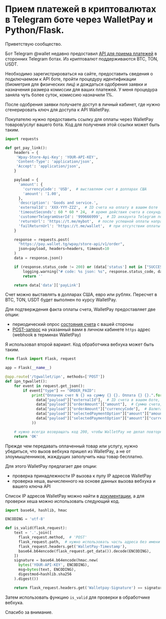 # Прием платежей в криптовалютах в Telegram боте через WalletPay и Python/Flask.

Приветствую сообщество.

Бот Telegram @wallet недавно предоставил [API для приема платежей](https://pay.wallet.tg/) в сторонних Telegram ботах. Из криптовалют поддерживаются BTC, TON, USDT.

Необходимо зарегистрироваться на сайте, предоставить сведения о подключаемом к API боте, пройти процедуру идентификации (биометрия для физических лиц) и дождаться одобрения заявки и назначения размера комиссии для ваших платежей.
У меня процедура заняла чуть более суток, комиссию назначили 1%.

После одобрения заявки получаете доступ в личный кабинет, где нужно сгенерировать ключ для доступа к API WalletPay.

Покупателю нужно предоставить ссылку для оплаты через WalletPay товаров/услуг вашего бота. Код для получения этой ссылки может быть таким.

```python
import requests

def get_pay_link():
    headers = {
     'Wpay-Store-Api-Key': 'YOUR-API-KEY',
     'Content-Type': 'application/json',
     'Accept': 'application/json',
    }

    payload = {
      'amount': {
        'currencyCode': 'USD',  # выставляем счет в долларах США
        'amount': '1.00',
      },
      'description': 'Goods and service.',
      'externalId': 'XXX-YYY-ZZZ',  # ID счета на оплату в вашем боте
      'timeoutSeconds': 60 * 60 * 24,  # время действия счета в секундах
      'customerTelegramUserId': '999666999',  # ID аккаунта Telegram покупателя
      'returnUrl': 'https://t.me/mybot',  # после успешной оплаты направить покупателя в наш бот
      'failReturnUrl': 'https://t.me/wallet',  # при отсутствии оплаты оставить покупателя в @wallet
    }

    response = requests.post(
      "https://pay.wallet.tg/wpay/store-api/v1/order",
      json=payload, headers=headers, timeout=10
    )
    data = response.json()

    if (response.status_code != 200) or (data['status'] not in ["SUCCESS", "ALREADY"]):
        logging.warning("# code: %s json: %s", response.status_code, data)
        return ''

    return data['data']['payLink']
```

Счет можно выставлять в долларах США, евро или рублях. Пересчет в BTC, TON, USDT будет выполнен по курсу WalletPay.

Для подтверждения факта оплаты счета, WalletPay предоставляет две опции: 

-   периодический опрос [состояния счета](https://docs.wallet.tg/pay/#tag/Order/operation/getPreview) с вашей стороны
-   [POST-запрос](https://docs.wallet.tg/pay/#section/Webhook) на указанный вами в личном кабинете `https` адрес (webhook в терминах WalletPay)

Я использовал второй вариант. Код обработчика вебхука может быть таким.

```python
from flask import Flask, request

app = Flask(__name__)

@app.route('/tgwallet/ipn', methods=['POST'])
def ipn_tgwallet():
    for event in request.get_json():
        if event["type"] == "ORDER_PAID":
            print("Оплачен счет N {} на сумму {} {}. Оплата {} {}.".format(
              data["payload"]["externalId"],  # ID счета в вашем боте, который мы указывали при создании ссылки для оплаты
              data["payload"]["orderAmount"]["amount"],  # Сумма счета, указанная при создании ссылки для оплаты
              data["payload"]["orderAmount"]["currencyCode"],  # Валюта счета
              data["payload"]["selectedPaymentOption"]["amount"]["amount"],  # Сколько оплатил покупатель
              data["payload"]["selectedPaymentOption"]["amount"]["currencyCode"]  # В какой криптовалюте
            ))

    # нужно всегда возвращать код 200, чтобы WalletPay не делал повторных вызовов вебхука
    return 'OK'
```

Прежде чем передавать оплаченный товар или услугу, нужно убедиться, что вызов вебхука пришел из WalletPay, а не от злоумыщленников, жаждущих заполучить наш товар бесплатно.

Для этого WalletPay предлагает две опции:

-   проверка принадлежности IP вызова к пулу IP адресов WalletPay
-   проверка хеша, вычисленного на основе данных вызова вебхука и вашего ключа API

Список IP адресов WalletPay можно найти в [документации](https://docs.wallet.tg/pay/#section/Webhook), а для проверки хеша можно использовать следующий код.

```python
import base64, hashlib, hmac

ENCODING = 'utf-8'

def is_valid(flask_request):
    text = '.'.join([
      flask_request.method,  # 'POST'
      flask_request.path,  # нужно использовать часть адреса без имени домена, '/tgwallet/ipn' в нашем случае
      flask_request.headers.get('WalletPay-Timestamp'),
      base64.b64encode(flask_request.get_data()).decode(ENCODING),
    ])
    signature = base64.b64encode(hmac.new(
      bytes('YOUR-API-KEY', ENCODING),
      msg=bytes(text, ENCODING),
      digestmod=hashlib.sha256
    ).digest())

    return flask_request.headers.get('Walletpay-Signature') == signature.decode(ENCODING)
```

Затем использовать функцию `is_valid` для проверки в обработчике вебхука.

Спасибо за внимание.
